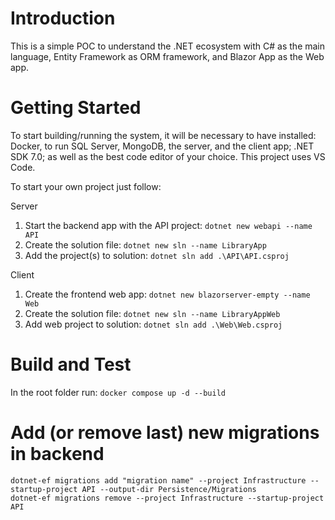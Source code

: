 # Introduction 
This is a simple POC to understand the .NET ecosystem with C# as the main language, Entity Framework as ORM framework, and Blazor App as the Web app.

# Getting Started
To start building/running the system, it will be necessary to have installed: Docker, to run SQL Server, MongoDB, the server, and the client app; .NET SDK 7.0; as well as the best code editor of your choice. This project uses VS Code.

To start your own project just follow:

Server
1. Start the backend app with the API project:  `dotnet new webapi --name API`
2. Create the solution file:                    `dotnet new sln --name LibraryApp`
3. Add the project(s) to solution:              `dotnet sln add .\API\API.csproj`

Client
1. Create the frontend web app:                 `dotnet new blazorserver-empty --name Web`
2. Create the solution file:                    `dotnet new sln --name LibraryAppWeb`
3. Add web project to solution:                 `dotnet sln add .\Web\Web.csproj`

# Build and Test
In the root folder run: `docker compose up -d --build`

# Add (or remove last) new migrations in backend
`dotnet-ef migrations add "migration name" --project Infrastructure --startup-project API --output-dir Persistence/Migrations` <br>
`dotnet-ef migrations remove --project Infrastructure --startup-project API`